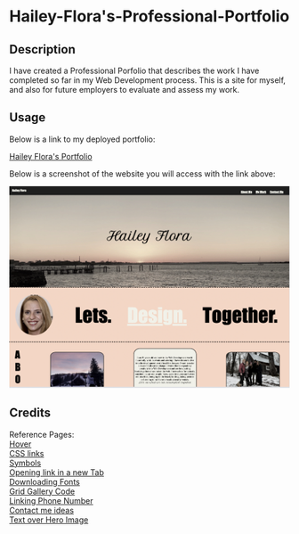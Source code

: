 # Hailey-Flora's-Professional-Portfolio

## Description

I have created a Professional Porfolio that describes the work I have completed so far in my Web Development process. This is a site for myself, and also for future employers to evaluate and assess my work.

## Usage

Below is a link to my deployed portfolio:

<a href="https://hflora2010.github.io/Hailey-Professional-Portfolio/">Hailey Flora's Portfolio</a>

Below is a screenshot of the website you will access with the link above:

![Alt text](./css/images/Portfolio-preview.png?raw=true "Screen-Shot")

## Credits

Reference Pages: <br>
<a href="https://www.w3schools.com/cssref/tryit.php?filename=trycss_sel_hover"> Hover</a> <br>
<a href="https://www.w3schools.com/css/css_link.asp"> CSS links </a> <br>
<a href="https://uxwing.com/"> Symbols</a> <br>
<a href="https://www.freecodecamp.org/learn/2022/responsive-web-design#learn-basic-css-by-building-a-cafe-menu"> Opening link in a new Tab</a> <br>
<a href="https://fonts.google.com/"> Downloading Fonts</a> <br>
<a href="https://www.freecodecamp.org/news/how-to-create-an-image-gallery-with-css-grid-e0f0fd666a5c/"> Grid Gallery Code</a><br>
<a href="https://www.elegantthemes.com/blog/wordpress/call-link-html-phone-number"> Linking Phone Number</a><br>
<a href="https://www.mockplus.com/blog/post/contact-us-page-template"> Contact me ideas</a><br>
<a href="https://www.w3schools.com/howto/howto_css_hero_image.asp"> Text over Hero Image</a>